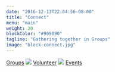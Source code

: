 ```yaml
---
date: "2016-12-13T22:04:56-08:00"
title: "Connect"
menu: "main"
weight: 20
blockColor: "#909090"
tagline: "Gathering together in Groups"
image: "block-connect.jpg"
---
```


<div class="page-buttons">
  <a href="page/groups/">Groups</a>
  <img class="separator" src="img/nav-separator.png" />
  <a href="serve/">Volunteer</a>
  <img class="separator" src="img/nav-separator.png" />
  <a href="event/">Events</a>
</div>

